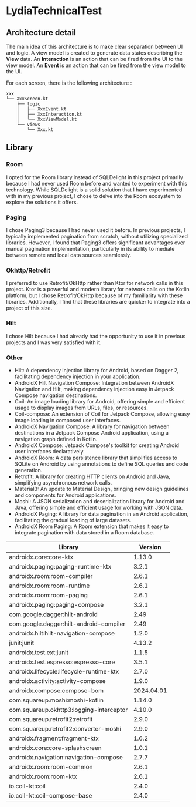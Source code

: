# LydiaTechnicalTest

## Architecture detail

The main idea of this architecture is to make clear separation between UI and logic.
A view model is created to generate data states describing the **View** data.
An **Interaction** is an action that can be fired from the UI to the view model.
An **Event** is an action that can be fired from the view model to the UI.

For each screen, there is the following architecture :

```
xxx
└── XxxScreen.kt
    ├── logic
    │   ├── XxxEvent.kt
    │   ├── XxxInteraction.kt
    │   └── XxxViewModel.kt
    └── views
        └── Xxx.kt

```

## Library

### Room

I opted for the Room library instead of SQLDelight in this project primarily because I had never
used Room before and wanted to experiment with this technology.
While SQLDelight is a solid solution that I have experimented with in my previous project, I chose
to delve into the Room ecosystem to explore the solutions it offers.

### Paging

I chose Paging3 because I had never used it before. In previous projects, I typically implemented
pagination from scratch, without utilizing specialized libraries.
However, I found that Paging3 offers significant advantages over manual pagination implementation,
particularly in its ability to mediate between remote and local data sources seamlessly.

### Okhttp/Retrofit

I preferred to use Retrofit/OkHttp rather than Ktor for network calls in this project.
Ktor is a powerful and modern library for network calls on the Kotlin platform, but I chose
Retrofit/OkHttp because of my familiarity with these libraries.
Additionally, I find that these libraries are quicker to integrate into a project of this size.

### Hilt

I chose Hilt because I had already had the opportunity to use it in previous projects and I was very
satisfied with it.

### Other

- Hilt: A dependency injection library for Android, based on Dagger 2, facilitating dependency
  injection in your application.
- AndroidX Hilt Navigation Compose: Integration between AndroidX Navigation and Hilt, making
  dependency injection easy in Jetpack Compose navigation destinations.
- Coil: An image loading library for Android, offering simple and efficient usage to display images
  from URLs, files, or resources.
- Coil-compose: An extension of Coil for Jetpack Compose, allowing easy image loading in composed
  user interfaces.
- AndroidX Navigation Compose: A library for navigation between destinations in a Jetpack Compose
  Android application, using a navigation graph defined in Kotlin.
- AndroidX Compose: Jetpack Compose's toolkit for creating Android user interfaces declaratively.
- AndroidX Room: A data persistence library that simplifies access to SQLite on Android by using
  annotations to define SQL queries and code generation.
- Retrofit: A library for creating HTTP clients on Android and Java, simplifying asynchronous
  network calls.
- Material3: An update to Material Design, bringing new design guidelines and components for Android
  applications.
- Moshi: A JSON serialization and deserialization library for Android and Java, offering simple and
  efficient usage for working with JSON data.
- AndroidX Paging: A library for data pagination in an Android application, facilitating the gradual
  loading of large datasets.
- AndroidX Room Paging: A Room extension that makes it easy to integrate pagination with data stored
  in a Room database.

| Library                                  | Version    |
|------------------------------------------|------------|
| androidx.core:core-ktx                   | 1.13.0     |
| androidx.paging:paging-runtime-ktx       | 3.2.1      |
| androidx.room:room-compiler              | 2.6.1      |
| androidx.room:room-runtime               | 2.6.1      |
| androidx.room:room-paging                | 2.6.1      |
| androidx.paging:paging-compose           | 3.2.1      |
| com.google.dagger:hilt-android           | 2.49       |
| com.google.dagger:hilt-android-compiler  | 2.49       |
| androidx.hilt:hilt-navigation-compose    | 1.2.0      |
| junit:junit                              | 4.13.2     |
| androidx.test.ext:junit                  | 1.1.5      |
| androidx.test.espresso:espresso-core     | 3.5.1      |
| androidx.lifecycle:lifecycle-runtime-ktx | 2.7.0      |
| androidx.activity:activity-compose       | 1.9.0      |
| androidx.compose:compose-bom             | 2024.04.01 |
| com.squareup.moshi:moshi-kotlin          | 1.14.0     |
| com.squareup.okhttp3:logging-interceptor | 4.10.0     |
| com.squareup.retrofit2:retrofit          | 2.9.0      |
| com.squareup.retrofit2:converter-moshi   | 2.9.0      |
| androidx.fragment:fragment-ktx           | 1.6.2      |
| androidx.core:core-splashscreen          | 1.0.1      |
| androidx.navigation:navigation-compose   | 2.7.7      |
| androidx.room:room-common                | 2.6.1      |
| androidx.room:room-ktx                   | 2.6.1      |
| io.coil-kt:coil                          | 2.4.0      |
| io.coil-kt:coil-compose-base             | 2.4.0      |
